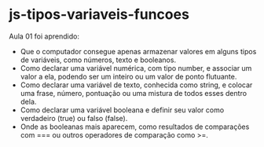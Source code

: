 # js-tipos-variaveis-funcoes

Aula 01 foi aprendido:
- Que o computador consegue apenas armazenar valores em alguns tipos de variáveis, como números, texto e booleanos.
- Como declarar uma variável numérica, com tipo number, e associar um valor a ela, podendo ser um inteiro ou um valor de ponto flutuante.
- Como declarar uma variável de texto, conhecida como string, e colocar uma frase, número, pontuação ou uma mistura de todos esses dentro dela.
- Como declarar uma variável booleana e definir seu valor como verdadeiro (true) ou falso (false).
- Onde as booleanas mais aparecem, como resultados de comparações com === ou outros operadores de comparação como >=.
